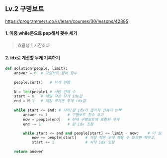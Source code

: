 ## Lv.2  구명보트

https://programmers.co.kr/learn/courses/30/lessons/42885

#### 1. 이중 while문으로 pop해서 횟수 세기

> 효율성 1 시간초과

#### 2. idx로 계산할 무게 기록하기
```python
def solution(people, limit):
    answer = 0  # 구명보트 왕복 횟수
    
    people.sort()   # 무게 정렬
    
    N = len(people) # 사람 전체 수
    start = 0   # 제일 작은 무게 idx값
    end = N-1   # 제일 무거운 무게 idx값
    
    while start <= end: # 시작/끝 idx가 겹치지 전까지 반복
        answer += 1         # 구명보트 횟수 추가
        now = people[end]   # 현재 구명보트에 포함된 무게
        end -= 1            # 끝 idx 조절

        while start <= end and people[start] <= limit - now:    # 더 실을 수 있는지 체크
            now += people[start]    # 가장 작은 무게 채울 수 있으면 채우고, 
            start += 1              # 시작 idx 조절
        
    return answer
```